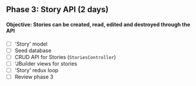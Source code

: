 ## Phase 3: Story API (2 days)

#### Objective: Stories can be created, read, edited and destroyed through the API

- [ ] 'Story' model
- [ ] Seed database
- [ ] CRUD API for Stories (`StoriesController`)
- [ ] 'JBuilder views for stories
- [ ] 'Story' redux loop
- [ ] Review phase 3
